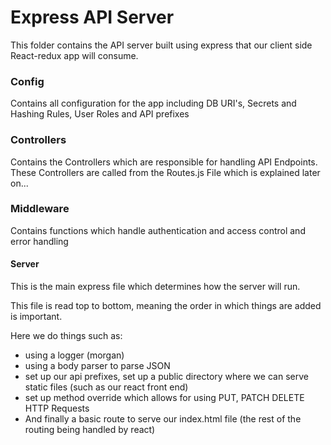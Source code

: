 # Express API Server

This folder contains the API server built using express that our client side React-redux app will consume.

### Config

Contains all configuration for the app including DB URI's, Secrets and Hashing Rules, User Roles and API prefixes

### Controllers

Contains the Controllers which are responsible for handling API Endpoints. These Controllers are called from the Routes.js File
which is explained later on...

### Middleware

Contains functions which handle authentication and access control and error handling

#### Server

This is the main express file which determines how the server will run. 

This file is read top to bottom, meaning the order in which things are added is important.

Here we do things such as:

- using a logger (morgan)
- using a body parser to parse JSON 
- set up our api prefixes, set up a public directory where we can serve static files (such as our react front end)
- set up method override which allows for using PUT, PATCH DELETE HTTP Requests
- And finally a basic route to serve our index.html file (the rest of the routing being handled by react)


